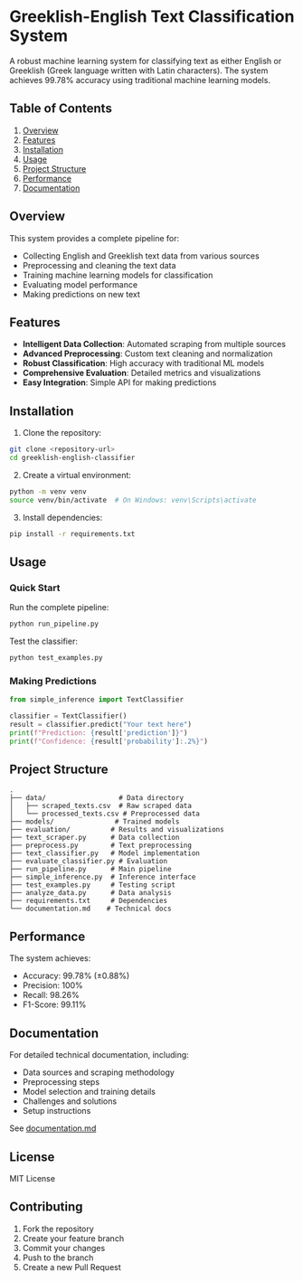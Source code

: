 # Greeklish-English Text Classification System

A robust machine learning system for classifying text as either English or Greeklish (Greek language written with Latin characters). The system achieves 99.78% accuracy using traditional machine learning models.

## Table of Contents
1. [Overview](#overview)
2. [Features](#features)
3. [Installation](#installation)
4. [Usage](#usage)
5. [Project Structure](#project-structure)
6. [Performance](#performance)
7. [Documentation](#documentation)

## Overview

This system provides a complete pipeline for:
- Collecting English and Greeklish text data from various sources
- Preprocessing and cleaning the text data
- Training machine learning models for classification
- Evaluating model performance
- Making predictions on new text

## Features

- **Intelligent Data Collection**: Automated scraping from multiple sources
- **Advanced Preprocessing**: Custom text cleaning and normalization
- **Robust Classification**: High accuracy with traditional ML models
- **Comprehensive Evaluation**: Detailed metrics and visualizations
- **Easy Integration**: Simple API for making predictions

## Installation

1. Clone the repository:
```bash
git clone <repository-url>
cd greeklish-english-classifier
```

2. Create a virtual environment:
```bash
python -m venv venv
source venv/bin/activate  # On Windows: venv\Scripts\activate
```

3. Install dependencies:
```bash
pip install -r requirements.txt
```

## Usage

### Quick Start

Run the complete pipeline:
```bash
python run_pipeline.py
```

Test the classifier:
```bash
python test_examples.py
```

### Making Predictions

```python
from simple_inference import TextClassifier

classifier = TextClassifier()
result = classifier.predict("Your text here")
print(f"Prediction: {result['prediction']}")
print(f"Confidence: {result['probability']:.2%}")
```

## Project Structure

```
.
├── data/                  # Data directory
│   ├── scraped_texts.csv  # Raw scraped data
│   └── processed_texts.csv # Preprocessed data
├── models/               # Trained models
├── evaluation/          # Results and visualizations
├── text_scraper.py      # Data collection
├── preprocess.py        # Text preprocessing
├── text_classifier.py   # Model implementation
├── evaluate_classifier.py # Evaluation
├── run_pipeline.py      # Main pipeline
├── simple_inference.py  # Inference interface
├── test_examples.py     # Testing script
├── analyze_data.py      # Data analysis
├── requirements.txt     # Dependencies
└── documentation.md    # Technical docs
```

## Performance

The system achieves:
- Accuracy: 99.78% (±0.88%)
- Precision: 100%
- Recall: 98.26%
- F1-Score: 99.11%

## Documentation

For detailed technical documentation, including:
- Data sources and scraping methodology
- Preprocessing steps
- Model selection and training details
- Challenges and solutions
- Setup instructions

See [documentation.md](documentation.md)

## License

MIT License

## Contributing

1. Fork the repository
2. Create your feature branch
3. Commit your changes
4. Push to the branch
5. Create a new Pull Request 